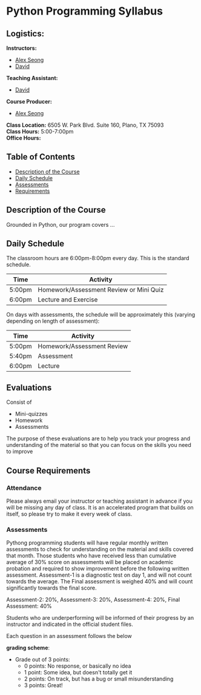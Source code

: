 Python Programming Syllabus
====

Logistics:
---
__Instructors:__
- [Alex Seong](mailto:alex.y.seong@gmail.com )
- [David](mailto: )

__Teaching Assistant:__
- [David](mailto:)

__Course Producer:__
- [Alex Seong](mailto:alex.y.seong@gmail.com)  

__Class Location:__ 6505 W. Park Blvd. Suite 160, Plano, TX 75093  <br>
__Class Hours:__ 5:00-7:00pm <br>
__Office Hours:__   


Table of Contents
---
- [Description of the Course](#description-of-the-course)
- [Daily Schedule](#daily-schedule)
- [Assessments](#assessments)
- [Requirements](#course-requirements)


Description of the Course
---
Grounded in Python, our program covers ...


Daily Schedule
----
The classroom hours are 6:00pm-8:00pm every day. This is the standard schedule.

| Time    | Activity                                                    |
| ------- | ----------------------------------------------------------- |
|  5:00pm | Homework/Assessment Review or Mini Quiz                     |
|  6:00pm | Lecture and Exercise                                        |

On days with assessments, the schedule will be approximately this (varying depending on length of assessment):

| Time    | Activity                                                    |
| ------- | ----------------------------------------------------------- |
|  5:00pm | Homework/Assessment Review                                  |
|  5:40pm | Assessment                                                  |
|  6:00pm | Lecture                                                     |


Evaluations
---
Consist of

* Mini-quizzes 
* Homework 
* Assessments 

The purpose of these evaluations are to help you track your progress and understanding of the material so that you can focus on the skills you need to improve


Course Requirements
--------------------------------------------------------------  
### Attendance

Please always email your instructor or teaching assistant in advance if you will be missing any day of class.  It is an accelerated program that builds on itself, so please try to make it every week of class.  

### Assessments
Pythong programming students will have regular monthly written assessments to check for understanding on the material and skills covered that month.  Those students who have received less than cumulative average of 30% score on assessments will be placed on academic probation and required to show improvement before the following written assessment. Assessment-1 is a diagnostic test on day 1, and will not count towards the average.  The Final assessment is weighed 40% and will count significantly towards the final score.  

Assessment-2:  20%, Assessment-3:  20%, Assessment-4:  20%, Final Assessment:  40%

Students who are underperforming will be informed of their progress by an instructor and indicated in the official student files.  

Each question in an assessment follows the below 

**grading scheme**:

* Grade out of 3 points:
    - 0 points: No response, or basically no idea
    - 1 point: Some idea, but doesn't totally get it
    - 2 points: On track, but has a bug or small misunderstanding
    - 3 points: Great!